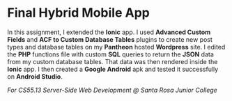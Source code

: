 # Final Hybrid Mobile App

In this assignment,
I extended the **Ionic** app.
I used **Advanced Custom Fields** and **ACF to Custom Database Tables**
plugins to create new post types and database tables
on my **Pantheon** hosted **Wordpress** site.
I edited the **PHP** functions file with custom **SQL** queries to return the
**JSON** data from my custom database tables. 
That data was then rendered inside the **Ionic** app.
I then created a **Google Android** apk and tested it successfully on **Android Studio**.

*For CS55.13 Server-Side Web Development @ Santa Rosa Junior College*

